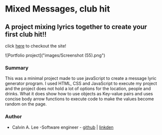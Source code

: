 # Mixed Messages, club hit

## A project mixing lyrics together to create your first club hit!!

click [here](https://calvinalee2006.github.io/MixedMessages/) to checkout the site!

![Portfolio project]("images/Screenshot (55).png")

### Summary
This was a minimal project made to use javaScript to create a message lyric generator program. I used HTML, CSS and JavaScript to execute my project and the project does not hold a lot of options for the location, people and drinks.
What it does show how to use objects as Key-value pairs and uses concise body arrow functions to execute code to make the values become random on the page.

### Author
- Calvin A. Lee -Software engineer - [github](https://github.com/calvinalee2006) | [linkden](https://www.linkedin.com/in/calvin-lee-90082006/)
